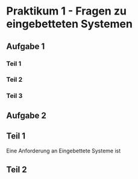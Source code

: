 # Praktikum 1 - Fragen zu eingebetteten Systemen

## Aufgabe 1

### Teil 1

### Teil 2

### Teil 3

## Aufgabe 2

## Teil 1

Eine Anforderung an Eingebettete Systeme ist 

## Teil 2